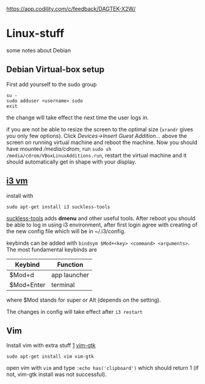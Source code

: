 https://app.codility.com/c/feedback/DAGTEK-X2W/
# Linux-stuff
some notes about Debian

## Debian Virtual-box setup

First add yourself to the sudo group
```
su -
sudo adduser <username> sudo
exit
```

the change will take effect the next time the user logs in.

if you are not be able to resize the screen to the optimal size (`xrandr` gives you only few options). Click *Devices->Insert Guest Addition...* above the screen on running virtual machine and reboot the machine. Now you should have mounted */media/cdrom*, run `sudo sh /media/cdrom/VBoxLinuxAdditions.run`, restart the virtual machine and it should automatically get in shape with your display.

## [i3 vm](https://i3wm.org/)

install with
```
sudo apt-get install i3 suckless-tools
```
[suckless-tools](https://en.wikipedia.org/wiki/Suckless.org) adds **dmenu** and other useful tools. After reboot you should be able to log in using i3 environment, after first login agree with creating of the new config file which will be in ~/.i3/config.

keybinds can be added with `bindsym $Mod+<key> <command> <arguments>`. The most fundamental keybinds are 

| Keybind | Function |
| ------- | -------- |
| $Mod+d  | app launcher |
| $Mod+Enter | terminal |

where $Mod stands for super or Alt (depends on the setting).

The changes in config will take effect after `i3 restart`

## Vim

Install vim with extra stuff [1](https://stackoverflow.com/questions/11489428/how-to-make-vim-paste-from-and-copy-to-systems-clipboard) [vim-gtk](https://packages.debian.org/jessie/vim-gtk)
```
sudo apt-get install vim vim-gtk
```
open vim with `vim` and type `:echo has('clipboard')` which should return 1 (if not, vim-gtk install was not successful).






